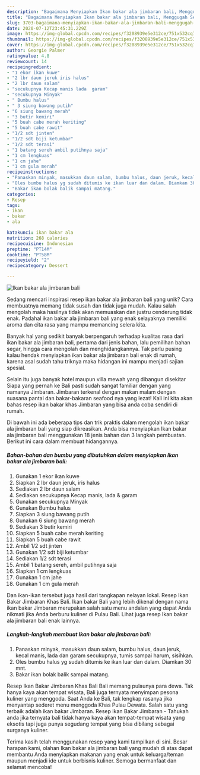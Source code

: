 ```yaml
---
description: "Bagaimana Menyiapkan Ikan bakar ala jimbaran bali, Menggugah Selera"
title: "Bagaimana Menyiapkan Ikan bakar ala jimbaran bali, Menggugah Selera"
slug: 3703-bagaimana-menyiapkan-ikan-bakar-ala-jimbaran-bali-menggugah-selera
date: 2020-07-12T23:45:31.229Z
image: https://img-global.cpcdn.com/recipes/f3208939e5e312ce/751x532cq70/ikan-bakar-ala-jimbaran-bali-foto-resep-utama.jpg
thumbnail: https://img-global.cpcdn.com/recipes/f3208939e5e312ce/751x532cq70/ikan-bakar-ala-jimbaran-bali-foto-resep-utama.jpg
cover: https://img-global.cpcdn.com/recipes/f3208939e5e312ce/751x532cq70/ikan-bakar-ala-jimbaran-bali-foto-resep-utama.jpg
author: Georgie Palmer
ratingvalue: 4.8
reviewcount: 14
recipeingredient:
- "1 ekor ikan kuwe"
- "2 lbr daun jeruk iris halus"
- "2 lbr daun salam"
- "secukupnya Kecap manis lada  garam"
- "secukupnya Minyak"
- " Bumbu halus"
- " 3 siung bawang putih"
- "6 siung bawang merah"
- "3 butir kemiri"
- "5 buah cabe merah keriting"
- "5 buah cabe rawit"
- "1/2 sdt jinten"
- "1/2 sdt biji ketumbar"
- "1/2 sdt terasi"
- "1 batang sereh ambil putihnya saja"
- "1 cm lengkuas"
- "1 cm jahe"
- "1 cm gula merah"
recipeinstructions:
- "Panaskan minyak, masukkan daun salam, bumbu halus, daun jeruk, kecal manis, lada dan garam secukupnya, tumis sampai harum, sisihkan."
- "Oles bumbu halus yg sudah ditumis ke ikan luar dan dalam. Diamkan 30 mnt."
- "Bakar ikan bolak balik sampai matang."
categories:
- Resep
tags:
- ikan
- bakar
- ala

katakunci: ikan bakar ala 
nutrition: 268 calories
recipecuisine: Indonesian
preptime: "PT14M"
cooktime: "PT58M"
recipeyield: "2"
recipecategory: Dessert

---
```



![Ikan bakar ala jimbaran bali](https://img-global.cpcdn.com/recipes/f3208939e5e312ce/751x532cq70/ikan-bakar-ala-jimbaran-bali-foto-resep-utama.jpg)

Sedang mencari inspirasi resep ikan bakar ala jimbaran bali yang unik? Cara membuatnya memang tidak susah dan tidak juga mudah. Kalau salah mengolah maka hasilnya tidak akan memuaskan dan justru cenderung tidak enak. Padahal ikan bakar ala jimbaran bali yang enak selayaknya memiliki aroma dan cita rasa yang mampu memancing selera kita.

Banyak hal yang sedikit banyak berpengaruh terhadap kualitas rasa dari ikan bakar ala jimbaran bali, pertama dari jenis bahan, lalu pemilihan bahan segar, hingga cara mengolah dan menghidangkannya. Tak perlu pusing kalau hendak menyiapkan ikan bakar ala jimbaran bali enak di rumah, karena asal sudah tahu triknya maka hidangan ini mampu menjadi sajian spesial.

Selain itu juga banyak hotel maupun villa mewah yang dibangun disekitar Siapa yang pernah ke Bali pasti sudah sangat familiar dengan yang namanya Jimbaran. Jimbaran terkenal dengan makan malam dengan suasana pantai dan bakar-bakaran seafood nya yang lezat! Kali ini kita akan bahas resep ikan bakar khas Jimbaran yang bisa anda coba sendiri di rumah.


Di bawah ini ada beberapa tips dan trik praktis dalam mengolah ikan bakar ala jimbaran bali yang siap dikreasikan. Anda bisa menyiapkan Ikan bakar ala jimbaran bali menggunakan 18 jenis bahan dan 3 langkah pembuatan. Berikut ini cara dalam membuat hidangannya.

<!--inarticleads1-->

##### Bahan-bahan dan bumbu yang dibutuhkan dalam menyiapkan Ikan bakar ala jimbaran bali:

1. Gunakan 1 ekor ikan kuwe
1. Siapkan 2 lbr daun jeruk, iris halus
1. Sediakan 2 lbr daun salam
1. Sediakan secukupnya Kecap manis, lada &amp; garam
1. Gunakan secukupnya Minyak
1. Gunakan  Bumbu halus
1. Siapkan  3 siung bawang putih
1. Gunakan 6 siung bawang merah
1. Sediakan 3 butir kemiri
1. Siapkan 5 buah cabe merah keriting
1. Siapkan 5 buah cabe rawit
1. Ambil 1/2 sdt jinten
1. Gunakan 1/2 sdt biji ketumbar
1. Sediakan 1/2 sdt terasi
1. Ambil 1 batang sereh, ambil putihnya saja
1. Siapkan 1 cm lengkuas
1. Gunakan 1 cm jahe
1. Gunakan 1 cm gula merah


Dan ikan-ikan tersebut juga hasil dari tangkapan nelayan lokal. Resep Ikan Bakar Jimbaran Khas Bali. Ikan bakar Bali yang lebih dikenal dengan nama ikan bakar Jimbaran merupakan salah satu menu andalan yang dapat Anda nikmati jika Anda berburu kuliner di Pulau Bali. Lihat juga resep Ikan bakar ala jimbaran bali enak lainnya. 

<!--inarticleads2-->

##### Langkah-langkah membuat Ikan bakar ala jimbaran bali:

1. Panaskan minyak, masukkan daun salam, bumbu halus, daun jeruk, kecal manis, lada dan garam secukupnya, tumis sampai harum, sisihkan.
1. Oles bumbu halus yg sudah ditumis ke ikan luar dan dalam. Diamkan 30 mnt.
1. Bakar ikan bolak balik sampai matang.


Resep Ikan Bakar Jimbaran Khas Bali Bali memang pulaunya para dewa. Tak hanya kaya akan tempat wisata, Bali juga ternyata menyimpan pesona kuliner yang menggoda. Saat Anda ke Bali, tak lengkap rasanya jika menyantap sederet menu menggoda Khas Pulau Dewata. Salah satu yang terbaik adalah ikan bakar Jimbaran. Resep Ikan Bakar Jimbaran - Tahukah anda jika ternyata bali tidak hanya kaya akan tempat-tempat wisata yang eksotis tapi juga punya segudang tempat yang bisa dibilang sebagai surganya kuliner. 

Terima kasih telah menggunakan resep yang kami tampilkan di sini. Besar harapan kami, olahan Ikan bakar ala jimbaran bali yang mudah di atas dapat membantu Anda menyiapkan makanan yang enak untuk keluarga/teman maupun menjadi ide untuk berbisnis kuliner. Semoga bermanfaat dan selamat mencoba!
